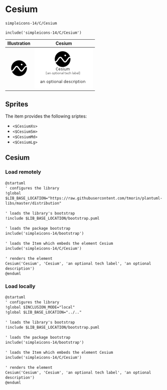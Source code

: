 # Cesium


```text
simpleicons-14/C/Cesium
```

```text
include('simpleicons-14/C/Cesium')
```



| Illustration | Cesium |
| :---: | :---: |
| ![illustration for Illustration](../../simpleicons-14/C/Cesium.png) | ![illustration for Cesium](../../simpleicons-14/C/Cesium.Local.png) |



## Sprites
The item provides the following sriptes:

- `<$CesiumXs>`
- `<$CesiumSm>`
- `<$CesiumMd>`
- `<$CesiumLg>`





## Cesium

### Load remotely
```plantuml
@startuml
' configures the library
!global $LIB_BASE_LOCATION="https://raw.githubusercontent.com/tmorin/plantuml-libs/master/distribution"

' loads the library's bootstrap
!include $LIB_BASE_LOCATION/bootstrap.puml

' loads the package bootstrap
include('simpleicons-14/bootstrap')

' loads the Item which embeds the element Cesium
include('simpleicons-14/C/Cesium')

' renders the element
Cesium('Cesium', 'Cesium', 'an optional tech label', 'an optional description')
@enduml
```

### Load locally
```plantuml
@startuml
' configures the library
!global $INCLUSION_MODE="local"
!global $LIB_BASE_LOCATION="../.."

' loads the library's bootstrap
!include $LIB_BASE_LOCATION/bootstrap.puml

' loads the package bootstrap
include('simpleicons-14/bootstrap')

' loads the Item which embeds the element Cesium
include('simpleicons-14/C/Cesium')

' renders the element
Cesium('Cesium', 'Cesium', 'an optional tech label', 'an optional description')
@enduml
```

